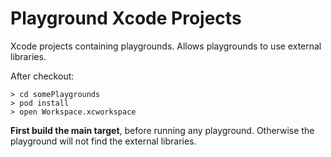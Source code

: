 Playground Xcode Projects
=========================

Xcode projects containing playgrounds. Allows playgrounds to use external libraries.

After checkout:

```
> cd somePlaygrounds
> pod install
> open Workspace.xcworkspace
```

**First build the main target**, before running any playground. Otherwise the playground will not find the external libraries.

